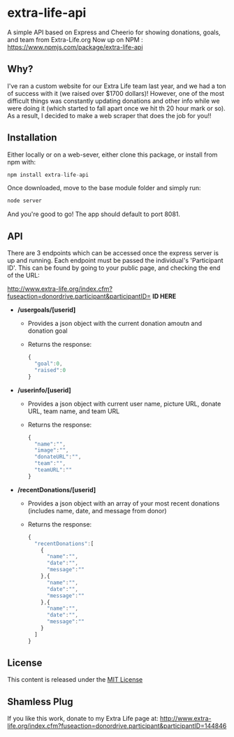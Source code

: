 # extra-life-api
A simple API based on Express and Cheerio for showing donations, goals, and team from Extra-Life.org
Now up on NPM : https://www.npmjs.com/package/extra-life-api

Why?
------
I've ran a custom website for our Extra Life team last year, and we had a ton of success with it (we raised over $1700 dollars)!  However, one of the most difficult things was constantly updating donations and other info while we were doing it (which started to fall apart once we hit th 20 hour mark or so).  As a result, I decided to make a web scraper that does the job for you!!

Installation
------
Either locally or on a web-sever, either clone this package, or install from npm with:
```javascript
npm install extra-life-api
```

Once downloaded, move to the base module folder and simply run:

```javascript
node server
```
And you're good to go!  The app should default to port 8081.


API
------
There are 3 endpoints which can be accessed once the express server is up and running.  Each endpoint must be passed the individual's 'Participant ID'.  This can be found by going to your public page, and checking the end of the URL:


http://www.extra-life.org/index.cfm?fuseaction=donordrive.participant&participantID= **ID HERE**


* **/usergoals/[userid]**
  * Provides a json object with the current donation amoutn and donation goal
  * Returns the response:
  
    ```javascript
    {
      "goal":0,
      "raised":0
    }
    ```
    
* **/userinfo/[userid]**
  * Provides a json object with current user name, picture URL, donate URL, team name, and team URL
  * Returns the response:
  
    ```javascript
    {
      "name":"",
      "image":"",
      "donateURL":"",
      "team":"",
      "teamURL":""
    }
    ```
    
* **/recentDonations/[userid]**
  * Provides a json object with an array of your most recent donations (includes name, date, and message from donor)
  * Returns the response:
  
    ```javascript
    {
      "recentDonations":[
        {
          "name":"",
          "date":"",
          "message":""
        },{
          "name":"",
          "date":"",
          "message":""
        },{
          "name":"",
          "date":"",
          "message":""
        }
      ]
    }
    ```
    
License
------
This content is released under the [MIT License](https://opensource.org/licenses/MIT)

Shamless Plug
------
If you like this work, donate to my Extra Life page at:
http://www.extra-life.org/index.cfm?fuseaction=donordrive.participant&participantID=144846
